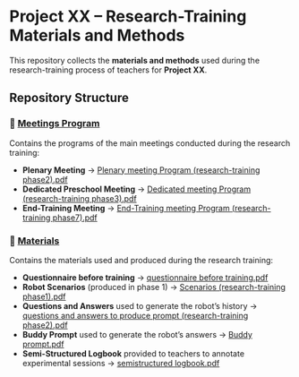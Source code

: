 # Project XX – Research-Training Materials and Methods  

This repository collects the **materials and methods** used during the research-training process of teachers for **Project XX**.  

## Repository Structure  

### 📂 [Meetings Program](./Meetings%20Program)  
Contains the programs of the main meetings conducted during the research training:  
- **Plenary Meeting** → [Plenary meeting Program (research-training phase2).pdf](./Meetings%20Program/Plenary%20meeting%20Program%20(research-training%20phase%202).pdf)  
- **Dedicated Preschool Meeting** → [Dedicated meeting Program (research-training phase3).pdf](./Meetings%20Program/Dedicated%20meeting%20Program%20(research-training%20phase3).pdf)  
- **End-Training Meeting** → [End-Training meeting Program (research-training phase7).pdf](./Meetings%20Program/End-training%20meeting%20Program%20(research-training%20phase7).pdf)  

### 📂 [Materials](./Materials)  
Contains the materials used and produced during the research training:  
- **Questionnaire before training** → [questionnaire before training.pdf](./Materials/questionnaire%20before%20training.pdf)  
- **Robot Scenarios** (produced in phase 1) → [Scenarios (research-training phase1).pdf](./Materials/Scenarios%20(research-training%20phase1).pdf)  
- **Questions and Answers** used to generate the robot’s history → [questions and answers to produce prompt (research-training phase2).pdf](./Materials/questions%20and%20answers%20to%20produce%20prompt%20(research-training%20phase%202).pdf)  
- **Buddy Prompt** used to generate the robot’s answers → [Buddy prompt.pdf](./Materials/Buddy%20prompt.pdf)  
- **Semi-Structured Logbook** provided to teachers to annotate experimental sessions → [semistructured logbook.pdf](./Materials/semistructured%20logbook.pdf)  


